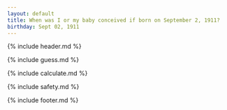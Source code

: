 ```yaml
---
layout: default
title: When was I or my baby conceived if born on September 2, 1911?
birthday: Sept 02, 1911
---
```


{% include header.md %}

{% include guess.md %}

{% include calculate.md %}

{% include safety.md %}

{% include footer.md %}



